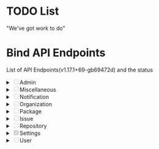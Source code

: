 # TODO List
"We've  got work to do"

# Bind API Endpoints
List of API Endpoints(v1.17.1+69-gb69472d) and the status

<details markdown="1">
<summary><input disabled type="checkbox">Admin</input></summary>

 - **GET**
   - [ ] /admin/cron
   - [ ] /admin/orgs
   - [ ] /admin/unadopted
   - [ ] /admin/users
 - **POST**
   - [ ] /admin/cron/{task}
   - [ ] /admin/unadopted/{owner}/{repo}
   - [ ] /admin/users
   - [ ] /admin/users/{username}/keys
   - [ ] /admin/users/{username}/orgs
   - [ ] /admin/users/{username}/repos
 - **DELETE**
   - [ ] /admin/unadopted/{owner}/{repo}
   - [ ] /admin/users/{username}
   - [ ] /admin/users/{username}/keys/{id}

</details>

<details>
<summary><input disabled type="checkbox">Miscellaneous</input></summary>

 - **GET**
   - [ ] /nodeinfo
   - [ ] /signing-key.gpg
   - [X] /version



 - **POST**
   - [X] /markdown
   - [X] /markdown/raw

</details>

<details>
<summary><input disabled type="checkbox">Notification</input></summary>

 - **GET**
   - [ ] /notifications
   - [ ] /notifications/new
   - [ ] /notifications/threads/{id}
   - [ ] /repos/{owner}/{repo}/notifications



 - **PUT**
   - [ ] /notifications
	 - [ ] /repos/{owner}/{repo}/notifications

 - **PATCH**
   - [ ] /notifications/threads/{id}
</details>

<details>
<summary><input disabled type="checkbox">Organization</input></summary>

 - **GET**
   - [ ] /orgs
   - [ ] /orgs/{org}
   - [ ] /orgs/{org}/hooks
   - [ ] /orgs/{org}/hooks/{id}
   - [ ] /orgs/{org}/labels
   - [ ] /orgs/{org}/labels/{id}
   - [ ] /orgs/{org}/members
   - [ ] /orgs/{org}/members/{username}
   - [ ] /orgs/{org}/public_members
   - [ ] /orgs/{org}/public_members/{username}
   - [ ] /orgs/{org}/repos
   - [ ] /orgs/{org}/teams
   - [ ] /orgs/{org}/teams/search
   - [ ] /teams/{id}
   - [ ] /teams/{id}/members
   - [ ] /teams/{id}/members/{username}
   - [ ] /teams/{id}/repos
   - [ ] /teams/{id}/repos/{org}/{repo}
   - [ ] /user/orgs
   - [ ] /users/{username}/orgs
   - [ ] /users/{username}/orgs/{org}/permissions
 - **POST**
   - [ ] /orgs
   - [ ] /orgs/{org}/hooks/
   - [ ] /orgs/{org}/labels
   - [ ] /orgs/{org}/repos
   - [ ] /orgs/{org}/teams
 - **PUT**
   - [ ] /orgs/{org}/public_members/{username}
   - [ ] /teams/{id}/members/{username}
   - [ ] /teams/{id}/repos/{org}/{repo}

 - **PATCH**
   - [ ] /teams/{id}
   - [ ] /orgs/{org}
   - [ ] /orgs/{org}/hooks/{id}
   - [ ] /orgs/{org}/labels/{id}
 - **DELETE**
   - [ ] /orgs/{org}
   - [ ] /orgs/{org}/hooks/{id}
   - [ ] /orgs/{org}/labels/{id}
   - [ ] /orgs/{org}/members/{username}
   - [ ] /orgs/{org}/public_members/{username}
   - [ ] /teams/{id}
   - [ ] /teams/{id}/members/{username}
   - [ ] /teams/{id}/repos/{org}/{repo}
</details>

<details>
<summary><input disabled type="checkbox">Package</input></summary>
 - **GET**
   - [ ] /packages/{owner}
   - [ ] /packages/{owner}/{type}/{name}/{version}
   - [ ] /packages/{owner}/{type}/{name}/{version}/files
 - **DELETE**
   - [ ] /packages/{owner}/{type}/{name}/{version}
</details>

<details>
<summary><input disabled type="checkbox">Issue</input></summary>

 - **GET**
   - [ ] /repos/issues/search
   - [ ] /repos/{owner}/{repo}/issues
   - [ ] /repos/{owner}/{repo}/issues/comments
   - [ ] /repos/{owner}/{repo}/issues/comments/{id}
   - [ ] /repos/{owner}/{repo}/issues/comments/{id}/reactions
   - [ ] /repos/{owner}/{repo}/issues/{index}
   - [ ] /repos/{owner}/{repo}/issues/{index}/comments
   - [ ] /repos/{owner}/{repo}/issues/{index}/labels
   - [ ] /repos/{owner}/{repo}/issues/{index}/reactions
   - [ ] /repos/{owner}/{repo}/issues/{index}/subscriptions
   - [ ] /repos/{owner}/{repo}/issues/{index}/subscriptions/check
   - [ ] /repos/{owner}/{repo}/issues/{index}/timeline
   - [ ] /repos/{owner}/{repo}/issues/{index}/times
   - [ ] /repos/{owner}/{repo}/labels
   - [ ] /repos/{owner}/{repo}/labels/{id}
   - [ ] /repos/{owner}/{repo}/milestones
   - [ ] /repos/{owner}/{repo}/milestones/{id}
 - **POST**
   - [ ] /repos/{owner}/{repo}/issues
   - [ ] /repos/{owner}/{repo}/issues/{index}/comments
   - [ ] /repos/{owner}/{repo}/issues/{index}/deadline
   - [ ] /repos/{owner}/{repo}/issues/{index}/labels
   - [ ] /repos/{owner}/{repo}/issues/{index}/reactions
   - [ ] /repos/{owner}/{repo}/issues/{index}/stopwatch/start
   - [ ] /repos/{owner}/{repo}/issues/{index}/stopwatch/stop
   - [ ] /repos/{owner}/{repo}/issues/{index}/times
   - [ ] /repos/{owner}/{repo}/labels
   - [ ] /repos/{owner}/{repo}/milestones
 - **PUT**
   - [ ] /repos/{owner}/{repo}/issues/{index}/labels
	 - [ ] /repos/{owner}/{repo}/issues/{index}/subscriptions/{user}
 - **PATCH**
   - [ ] /repos/{owner}/{repo}/milestones/{id}
   - [ ] /repos/{owner}/{repo}/labels/{id}
   - [ ] /repos/{owner}/{repo}/issues/{index}/comments/{id}
   - [ ] /repos/{owner}/{repo}/issues/{index}
   - [ ] /repos/{owner}/{repo}/issues/comments/{id}
 - **DELETE**
   - [ ] /repos/{owner}/{repo}/issues/comments/{id}
   - [ ] /repos/{owner}/{repo}/issues/comments/{id}/reactions
   - [ ] /repos/{owner}/{repo}/issues/{index}
   - [ ] /repos/{owner}/{repo}/issues/{index}/comments/{id}
   - [ ] /repos/{owner}/{repo}/issues/{index}/labels
   - [ ] /repos/{owner}/{repo}/issues/{index}/labels/{id}
   - [ ] /repos/{owner}/{repo}/issues/{index}/reactions
   - [ ] /repos/{owner}/{repo}/issues/{index}/stopwatch/delete
   - [ ] /repos/{owner}/{repo}/issues/{index}/subscriptions/{user}
   - [ ] /repos/{owner}/{repo}/issues/{index}/times
   - [ ] /repos/{owner}/{repo}/issues/{index}/times/{id}
   - [ ] /repos/{owner}/{repo}/labels/{id}
   - [ ] /repos/{owner}/{repo}/milestones/{id}
</details>

<details>
<summary><input disabled type="checkbox">Repository</input></summary>

- **GET**
   - [ ] /repos/search
   - [X] /repos/{owner}/{repo}
   - [ ] /repos/{owner}/{repo}/archive/{archive}
   - [ ] /repos/{owner}/{repo}/assignees
   - [ ] /repos/{owner}/{repo}/branch_protections
   - [ ] /repos/{owner}/{repo}/branch_protections/{name}
   - [ ] /repos/{owner}/{repo}/branches
   - [ ] /repos/{owner}/{repo}/branches/{branch}
   - [ ] /repos/{owner}/{repo}/collaborators
   - [ ] /repos/{owner}/{repo}/collaborators/{collaborator}
   - [ ] /repos/{owner}/{repo}/collaborators/{collaborator}/permission
   - [ ] /repos/{owner}/{repo}/commits
   - [ ] /repos/{owner}/{repo}/commits/{ref}/status
   - [ ] /repos/{owner}/{repo}/commits/{ref}/statuses
   - [ ] /repos/{owner}/{repo}/contents
   - [ ] /repos/{owner}/{repo}/contents/{filepath}
   - [ ] /repos/{owner}/{repo}/editorconfig/{filepath}
   - [ ] /repos/{owner}/{repo}/forks
   - [ ] /repos/{owner}/{repo}/git/blobs/{sha}
   - [ ] /repos/{owner}/{repo}/git/commits/{sha}
   - [ ] /repos/{owner}/{repo}/git/commits/{sha}.{diffType}
   - [ ] /repos/{owner}/{repo}/git/notes/{sha}
   - [ ] /repos/{owner}/{repo}/git/refs
   - [ ] /repos/{owner}/{repo}/git/refs/{ref}
   - [ ] /repos/{owner}/{repo}/git/tags/{sha}
   - [ ] /repos/{owner}/{repo}/git/trees/{sha}
   - [ ] /repos/{owner}/{repo}/hooks
   - [ ] /repos/{owner}/{repo}/hooks/git
   - [ ] /repos/{owner}/{repo}/hooks/git/{id}
   - [ ] /repos/{owner}/{repo}/hooks/{id}
   - [ ] /repos/{owner}/{repo}/issue_templates
   - [ ] /repos/{owner}/{repo}/keys
   - [ ] /repos/{owner}/{repo}/keys/{id}
   - [ ] /repos/{owner}/{repo}/languages
   - [ ] /repos/{owner}/{repo}/media/{filepath}
   - [ ] /repos/{owner}/{repo}/pulls
   - [ ] /repos/{owner}/{repo}/pulls/{index}
   - [ ] /repos/{owner}/{repo}/pulls/{index}.{diffType}
   - [ ] /repos/{owner}/{repo}/pulls/{index}/commits
   - [ ] /repos/{owner}/{repo}/pulls/{index}/merge
   - [ ] /repos/{owner}/{repo}/pulls/{index}/reviews
   - [ ] /repos/{owner}/{repo}/pulls/{index}/reviews/{id}
   - [ ] /repos/{owner}/{repo}/pulls/{index}/reviews/{id}/comments
   - [ ] /repos/{owner}/{repo}/raw/{filepath}
   - [ ] /repos/{owner}/{repo}/releases
   - [ ] /repos/{owner}/{repo}/releases/tags/{tag}
   - [ ] /repos/{owner}/{repo}/releases/{id}
   - [ ] /repos/{owner}/{repo}/releases/{id}/assets
   - [ ] /repos/{owner}/{repo}/releases/{id}/assets/{attachment_id}
   - [ ] /repos/{owner}/{repo}/reviewers
   - [ ] /repos/{owner}/{repo}/signing-key.gpg
   - [ ] /repos/{owner}/{repo}/stargazers
   - [ ] /repos/{owner}/{repo}/statuses/{sha}
   - [ ] /repos/{owner}/{repo}/subscribers
   - [ ] /repos/{owner}/{repo}/subscription
   - [ ] /repos/{owner}/{repo}/tags
   - [ ] /repos/{owner}/{repo}/tags/{tag}
   - [ ] /repos/{owner}/{repo}/teams
   - [ ] /repos/{owner}/{repo}/teams/{team}
   - [ ] /repos/{owner}/{repo}/times
   - [ ] /repos/{owner}/{repo}/times/{user}
   - [ ] /repos/{owner}/{repo}/topics
   - [ ] /repos/{owner}/{repo}/wiki/page/{pageName}
   - [ ] /repos/{owner}/{repo}/wiki/pages
   - [ ] /repos/{owner}/{repo}/wiki/revisions/{pageName}
   - [ ] /repositories/{id}
   - [ ] /topics/search
 - **POST**
   - [ ] /repos/migrate
   - [ ] /repos/{owner}/{repo}/branch_protections
   - [ ] /repos/{owner}/{repo}/branches
   - [ ] /repos/{owner}/{repo}/contents/{filepath}
   - [ ] /repos/{owner}/{repo}/diffpatch
   - [ ] /repos/{owner}/{repo}/forks
   - [ ] /repos/{owner}/{repo}/hooks
   - [ ] /repos/{owner}/{repo}/hooks/{id}/tests
   - [ ] /repos/{owner}/{repo}/keys
   - [ ] /repos/{owner}/{repo}/mirror-sync
   - [ ] /repos/{owner}/{repo}/pulls
   - [ ] /repos/{owner}/{repo}/pulls/{index}/merge
   - [ ] /repos/{owner}/{repo}/pulls/{index}/requested_reviewers
   - [ ] /repos/{owner}/{repo}/pulls/{index}/reviews
   - [ ] /repos/{owner}/{repo}/pulls/{index}/reviews/{id}
   - [ ] /repos/{owner}/{repo}/pulls/{index}/reviews/{id}/dismissals
   - [ ] /repos/{owner}/{repo}/pulls/{index}/reviews/{id}/undismissals
   - [ ] /repos/{owner}/{repo}/pulls/{index}/update
   - [ ] /repos/{owner}/{repo}/releases
   - [ ] /repos/{owner}/{repo}/releases/{id}/assets
   - [ ] /repos/{owner}/{repo}/statuses/{sha}
   - [ ] /repos/{owner}/{repo}/tags
   - [ ] /repos/{owner}/{repo}/transfer
   - [ ] /repos/{owner}/{repo}/transfer/accept
   - [ ] /repos/{owner}/{repo}/transfer/reject
   - [ ] /repos/{owner}/{repo}/wiki/new
   - [ ] /repos/{template_owner}/{template_repo}/generate
 - **PUT**
   - [ ] /repos/{owner}/{repo}/collaborators/{collaborator}
   - [ ] /repos/{owner}/{repo}/contents/{filepath}
   - [ ] /repos/{owner}/{repo}/subscription
   - [ ] /repos/{owner}/{repo}/teams/{team}
   - [ ] /repos/{owner}/{repo}/topics
   - [ ] /repos/{owner}/{repo}/topics/{topic}
 - **PATCH**
   - [ ] /repos/{owner}/{repo}
   - [ ] /repos/{owner}/{repo}/branch_protections/{name}
   - [ ] /repos/{owner}/{repo}/hooks/git/{id}
   - [ ] /repos/{owner}/{repo}/hooks/{id}
   - [ ] /repos/{owner}/{repo}/pulls/{index}
   - [ ] /repos/{owner}/{repo}/releases/{id}
   - [ ] /repos/{owner}/{repo}/releases/{id}/assets/{attachment_id}
   - [ ] /repos/{owner}/{repo}/wiki/page/{pageName}
 - **DELETE**
   - [X] repos/{owner}/{repo}
   - [ ] repos/{owner}/{repo}/branch_protections/{name}
   - [ ] repos/{owner}/{repo}/collaborators/{collaborator}
   - [ ] repos/{owner}/{repo}/contents/{filepath}
   - [ ] repos/{owner}/{repo}/hooks/git/{id}
   - [ ] repos/{owner}/{repo}/hooks/{id}
   - [ ] repos/{owner}/{repo}/keys/{id}
   - [ ] repos/{owner}/{repo}/pulls/{index}/merge
   - [ ] repos/{owner}/{repo}/pulls/{index}/requested_reviewers
   - [ ] repos/{owner}/{repo}/pulls/{index}/reviews/{id}
   - [ ] repos/{owner}/{repo}/releases/tags/{tag}
   - [ ] repos/{owner}/{repo}/releases/{id}
   - [ ] repos/{owner}/{repo}/releases/{id}/assets/{attachment_id}
   - [ ] repos/{owner}/{repo}/subscription
   - [ ] repos/{owner}/{repo}/tags/{tag}
   - [ ] repos/{owner}/{repo}/teams/{team}
   - [ ] repos/{owner}/{repo}/topics/{topic}
   - [ ] repos/{owner}/{repo}/wiki/page/{pageName}
</details>

<details>
<summary><input checked disabled type="checkbox">Settings</input></summary>

 - **GET**
   - [X] /settings/api
   - [X] /settings/attachment
   - [X] /settings/repository
   - [X] /settings/ui

</details>

<details>
<summary><input disabled type="checkbox">User</input></summary>

 - **GET**
   - [X] /user
   - [ ] /user/applications/oauth2
   - [ ] /user/applications/oauth2/{id}
   - [X] /user/emails
   - [X] /user/followers
   - [X] /user/following
   - [ ] /user/following/{username}
   - [ ] /user/gpg_key_token
   - [X] /user/gpg_keys
   - [X] /user/gpg_keys/{id}
   - [X] /user/keys
   - [X] /user/keys/{id}
   - [X] /user/repos
   - [X] /user/settings
   - [ ] /user/starred
   - [ ] /user/starred/{owner}/{repo}
   - [ ] /user/stopwatches
   - [ ] /user/subscriptions
   - [ ] /user/teams
   - [ ] /user/times
   - [ ] /users/search
   - [X] /users/{username}
   - [X] /users/{username}/followers
   - [X] /users/{username}/following
   - [ ] /users/{username}/following/{target}
   - [X] /users/{username}/gpg_keys
   - [ ] /users/{username}/heatmap
   - [X] /users/{username}/keys
   - [X] /users/{username}/repos
   - [ ] /users/{username}/starred
   - [ ] /users/{username}/subscriptions
   - [ ] /users/{username}/tokens


 - **POST**

   - [ ] /user/applications/oauth2
   - [ ] /user/emails
   - [ ] /user/gpg_key_verify
   - [ ] /user/gpg_keys
   - [ ] /user/keys
   - [X] /user/repos
   - [ ] /users/{username}/tokens

 - **PATCH**
   - [ ] /user/applications/oauth2/{id}
   - [X] /user/settings
 - **PUT**
   - [ ] /user/following/{username}
   - [ ] /user/starred/{owner}/{repo}
 - **DELETE**
   - [ ] /user/applications/oauth2/{id}
   - [ ] /user/emails
   - [ ] /user/following/{username}
   - [ ] /user/gpg_keys/{id}
   - [ ] /user/keys/{id}
   - [ ] /user/starred/{owner}/{repo}
   - [ ] /users/{username}/tokens/{token}
</details>
